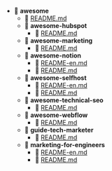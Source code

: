 - 📂 __awesome__
   - 📄 [README.md](README.md)
   - 📂 __awesome\-hubspot__
     - 📄 [README.md](awesome-hubspot/README.md)
   - 📂 __awesome\-marketing__
     - 📄 [README.md](awesome-marketing/README.md)
   - 📂 __awesome\-notion__
     - 📄 [README\-en.md](awesome-notion/README-en.md)
     - 📄 [README.md](awesome-notion/README.md)
   - 📂 __awesome\-selfhost__
     - 📄 [README\-en.md](awesome-selfhost/README-en.md)
     - 📄 [README.md](awesome-selfhost/README.md)
   - 📂 __awesome\-technical\-seo__
     - 📄 [README.md](awesome-technical-seo/README.md)
   - 📂 __awesome\-webflow__
     - 📄 [README.md](awesome-webflow/README.md)
   - 📂 __guide\-tech\-marketer__
     - 📄 [README.md](guide-tech-marketer/README.md)
   - 📂 __marketing\-for\-engineers__
     - 📄 [README\-en.md](marketing-for-engineers/README-en.md)
     - 📄 [README.md](marketing-for-engineers/README.md)
